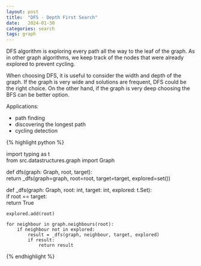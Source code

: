 ```yaml
---
layout: post
title:  "DFS - Depth First Search"
date:   2024-01-30
categories: search
tags: graph
---
```


DFS algorithm is exploring every path all the way to the leaf of the graph. As in other graph algorithms, we keep track of the nodes that were already explored to prevent cycling.

When choosing DFS, it is useful to consider the width and depth of the graph. If the graph is very wide and solutions are frequent, DFS could be the right choice. On the other hand, if the graph is very deep choosing the BFS can be better option.

Applications:

- path finding
- discovering the longest path
- cycling detection

{% highlight python %}

import typing as t  
from src.datastructures.graph import Graph  
  

def dfs(graph: Graph, root, target):  
    return _dfs(graph=graph, root=root, target=target, explored=set())  


def _dfs(graph: Graph, root: int, target: int, explored: t.Set):  
    if root == target:  
        return True  
  
    explored.add(root)  
  
    for neighbour in graph.neighbours(root):  
        if neighbour not in explored:  
            result = _dfs(graph, neighbour, target, explored)  
            if result:  
                return result

{% endhighlight %}
